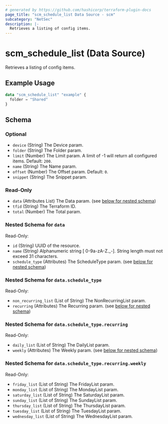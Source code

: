 ```yaml
---
# generated by https://github.com/hashicorp/terraform-plugin-docs
page_title: "scm_schedule_list Data Source - scm"
subcategory: "NetSec"
description: |-
  Retrieves a listing of config items.
---
```


# scm_schedule_list (Data Source)

Retrieves a listing of config items.

## Example Usage

```terraform
data "scm_schedule_list" "example" {
  folder = "Shared"
}
```

<!-- schema generated by tfplugindocs -->
## Schema

### Optional

- `device` (String) The Device param.
- `folder` (String) The Folder param.
- `limit` (Number) The Limit param. A limit of -1 will return all configured items. Default: `200`.
- `name` (String) The Name param.
- `offset` (Number) The Offset param. Default: `0`.
- `snippet` (String) The Snippet param.

### Read-Only

- `data` (Attributes List) The Data param. (see [below for nested schema](#nestedatt--data))
- `tfid` (String) The Terraform ID.
- `total` (Number) The Total param.

<a id="nestedatt--data"></a>
### Nested Schema for `data`

Read-Only:

- `id` (String) UUID of the resource.
- `name` (String) Alphanumeric string [ 0-9a-zA-Z._-]. String length must not exceed 31 characters.
- `schedule_type` (Attributes) The ScheduleType param. (see [below for nested schema](#nestedatt--data--schedule_type))

<a id="nestedatt--data--schedule_type"></a>
### Nested Schema for `data.schedule_type`

Read-Only:

- `non_recurring_list` (List of String) The NonRecurringList param.
- `recurring` (Attributes) The Recurring param. (see [below for nested schema](#nestedatt--data--schedule_type--recurring))

<a id="nestedatt--data--schedule_type--recurring"></a>
### Nested Schema for `data.schedule_type.recurring`

Read-Only:

- `daily_list` (List of String) The DailyList param.
- `weekly` (Attributes) The Weekly param. (see [below for nested schema](#nestedatt--data--schedule_type--recurring--weekly))

<a id="nestedatt--data--schedule_type--recurring--weekly"></a>
### Nested Schema for `data.schedule_type.recurring.weekly`

Read-Only:

- `friday_list` (List of String) The FridayList param.
- `monday_list` (List of String) The MondayList param.
- `saturday_list` (List of String) The SaturdayList param.
- `sunday_list` (List of String) The SundayList param.
- `thursday_list` (List of String) The ThursdayList param.
- `tuesday_list` (List of String) The TuesdayList param.
- `wednesday_list` (List of String) The WednesdayList param.
